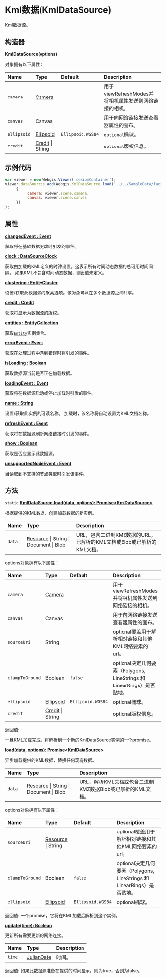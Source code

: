 # Kml数据(KmlDataSource)

Kml数据源。

## 构造器

**KmlDataSource(options)**

对象拥有以下属性：

| Name        | Type                                                         | Default           | Description                                            |
| :---------- | :----------------------------------------------------------- | :---------------- | :----------------------------------------------------- |
| `camera`    | [Camera](https://www.vvpstk.com/public/Cesium/Documentation/Camera.html) |                   | 用于viewRefreshModes并将相机属性发送到网络链接的相机。 |
| `canvas`    | Canvas                                                       |                   | 用于向网络链接发送查看器属性的画布。                   |
| `ellipsoid` | [Ellipsoid](https://www.vvpstk.com/public/Cesium/Documentation/Ellipsoid.html) | `Ellipsoid.WGS84` | `optional`椭球。                                       |
| `credit`    | [Credit](https://www.vvpstk.com/public/Cesium/Documentation/Credit.html) \| String |                   | `optional`版权信息。                                   |

## 示例代码

```javascript
var viewer = new Webgis.Viewer('cesiumContainer');
viewer.dataSources.add(Webgis.KmlDataSource.load('../../SampleData/facilities.kmz',
     {
          camera: viewer.scene.camera,
          canvas: viewer.scene.canvas
     })
);
```

## 属性

**[changedEvent : Event]()**

获取将在基础数据更改时引发的事件。

**[clock : DataSourceClock]()**

获取由加载的KML定义的时钟设置。这表示所有时间动态数据的总可用时间间隔。 如果KML不包含时间动态数据，则此值未定义。

**[clustering : EntityCluster]()**

设置/获取此数据源的聚类选项。该对象可以在多个数据源之间共享。

**[credit : Credit]()**

获取将显示为数据源的版权。

**[entities : EntityCollection]()**

获取[`Entity`](https://www.vvpstk.com/public/Cesium/Documentation/Entity.html)实例集合。

**[errorEvent : Event]()**

获取在处理过程中遇到错误时将引发的事件。

**[isLoading : Boolean]()**

获取数据源当前是否正在加载数据。

**[loadingEvent : Event]()**

获取将在数据源启动或停止加载时引发的事件。

**[name : String]()**

设置/获取此实例的可读名称。 加载时，该名称将自动设置为KML文档名称。

**[refreshEvent : Event]()**

获取将在数据源刷新网络链接时引发的事件。

**[show : Boolean]()**

获取是否应显示此数据源。

**[unsupportedNodeEvent : Event]()**

当读取到不支持的节点类型时引发该事件。

## 方法

`static` **[KmlDataSource.load(data, options): Promise&lt;KmlDataSource&gt;]()**

根据提供的KML数据，创建加载数据的新实例。

| Name   | Type                                                         | Description                                                  |
| :----- | :----------------------------------------------------------- | :----------------------------------------------------------- |
| `data` | [Resource](https://www.vvpstk.com/public/Cesium/Documentation/Resource.html) \| String \| Document \| Blob | URL，包含二进制KMZ数据的URL，已解析的KML文档或Blob或已解析的KML文档。 |

options对象拥有以下属性：

| Name            | Type                                                         | Default           | Description                                                  |
| :-------------- | :----------------------------------------------------------- | :---------------- | :----------------------------------------------------------- |
| `camera`        | [Camera](https://www.vvpstk.com/public/Cesium/Documentation/Camera.html) |                   | 用于viewRefreshModes并将相机属性发送到网络链接的相机。       |
| `canvas`        | Canvas                                                       |                   | 用于向网络链接发送查看器属性的画布。                         |
| `sourceUri`     | String                                                       |                   | optional覆盖用于解析相对链接和其他KML网络要素的url。         |
| `clampToGround` | Boolean                                                      | `false`           | optional决定几何要素（Polygons, LineStrings 和 LinearRings）是否贴地。 |
| `ellipsoid`     | [Ellipsoid](https://www.vvpstk.com/public/Cesium/Documentation/Ellipsoid.html) | `Ellipsoid.WGS84` | optional椭球。                                               |
| `credit`        | [Credit](https://www.vvpstk.com/public/Cesium/Documentation/Credit.html) \| String |                   | optional版权信息。                                           |

返回值:

一旦KML加载完成，将解析到一个新的KmlDataSource实例的一个promise。

**[load(data, options): Promise&lt;KmlDataSource&gt;]()**

异步加载提供的KML数据，替换任何现有数据。

| Name   | Type                                                         | Description                                                |
| :----- | :----------------------------------------------------------- | :--------------------------------------------------------- |
| `data` | [Resource](https://www.vvpstk.com/public/Cesium/Documentation/Resource.html) \| String \| Document \| Blob | URL，解析KML文档或包含二进制KMZ数据Blob或已解析的KML文档。 |

options对象拥有以下属性：

| Name            | Type                                                         | Default           | Description                                                  |
| :-------------- | :----------------------------------------------------------- | :---------------- | :----------------------------------------------------------- |
| `sourceUri`     | [Resource](https://www.vvpstk.com/public/Cesium/Documentation/Resource.html) \| String |                   | optional覆盖用于解析相对链接和其他KML网络要素的url。         |
| `clampToGround` | Boolean                                                      | `false`           | optional决定几何要素（Polygons, LineStrings 和 LinearRings）是否贴地。 |
| `ellipsoid`     | [Ellipsoid](https://www.vvpstk.com/public/Cesium/Documentation/Ellipsoid.html) | `Ellipsoid.WGS84` | optional椭球。                                               |

返回值: 一个promise，它将在KML加载后解析到这个实例。

**[update(time): Boolean]()**

更新所有需要更新的网络连接。

| Name   | Type                                                         | Description |
| :----- | :----------------------------------------------------------- | :---------- |
| `time` | [JulianDate](https://www.vvpstk.com/public/Cesium/Documentation/JulianDate.html) | 时间。      |

返回值: 如果此数据源准备在提供的时间显示，则为true，否则为false。